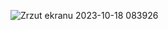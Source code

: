 ![Zrzut ekranu 2023-10-18 083926](https://github.com/176-85-44-91/dumping-ground/assets/38375126/6b15c10f-f227-4b1c-9027-69858a509ceb)
